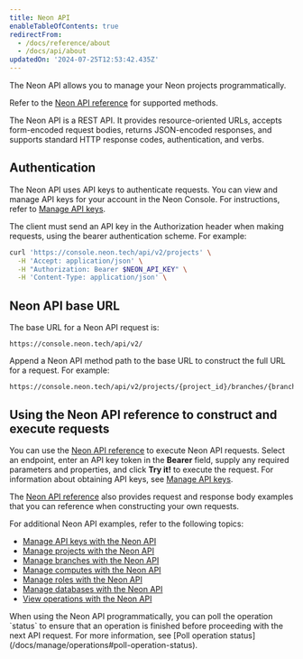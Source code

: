 ```yaml
---
title: Neon API
enableTableOfContents: true
redirectFrom:
  - /docs/reference/about
  - /docs/api/about
updatedOn: '2024-07-25T12:53:42.435Z'
---
```


The Neon API allows you to manage your Neon projects programmatically.

Refer to the [Neon API reference](https://api-docs.neon.tech/reference/getting-started-with-neon-api) for supported methods.

The Neon API is a REST API. It provides resource-oriented URLs, accepts form-encoded request bodies, returns JSON-encoded responses, and supports standard HTTP response codes, authentication, and verbs.

## Authentication

The Neon API uses API keys to authenticate requests. You can view and manage API keys for your account in the Neon Console. For instructions, refer to [Manage API keys](/docs/manage/api-keys).

The client must send an API key in the Authorization header when making requests, using the bearer authentication scheme. For example:

```bash
curl 'https://console.neon.tech/api/v2/projects' \
  -H 'Accept: application/json' \
  -H "Authorization: Bearer $NEON_API_KEY" \
  -H 'Content-Type: application/json' \
```

## Neon API base URL

The base URL for a Neon API request is:

```text
https://console.neon.tech/api/v2/
```

Append a Neon API method path to the base URL to construct the full URL for a request. For example:

```text
https://console.neon.tech/api/v2/projects/{project_id}/branches/{branch_id}
```

## Using the Neon API reference to construct and execute requests

You can use the [Neon API reference](https://api-docs.neon.tech/reference/getting-started-with-neon-api) to execute Neon API requests. Select an endpoint, enter an API key token in the **Bearer** field, supply any required parameters and properties, and click **Try it!** to execute the request. For information about obtaining API keys, see [Manage API keys](/docs/manage/api-keys).

The [Neon API reference](https://api-docs.neon.tech/reference/getting-started-with-neon-api) also provides request and response body examples that you can reference when constructing your own requests.

For additional Neon API examples, refer to the following topics:

- [Manage API keys with the Neon API](/docs/manage/api-keys#manage-api-keys-with-the-neon-api)
- [Manage projects with the Neon API](/docs/manage/projects#manage-projects-with-the-neon-api)
- [Manage branches with the Neon API](/docs/manage/branches#branching-with-the-neon-api)
- [Manage computes with the Neon API](/docs/manage/endpoints#manage-computes-with-the-neon-api)
- [Manage roles with the Neon API](/docs/manage/users#manage-roles-with-the-neon-api)
- [Manage databases with the Neon API](/docs/manage/databases#manage-databases-with-the-neon-api)
- [View operations with the Neon API](/docs/manage/operations#operations-and-the-neon-api)

<Admonition type="important">
When using the Neon API programmatically, you can poll the operation `status` to ensure that an operation is finished before proceeding with the next API request. For more information, see [Poll operation status](/docs/manage/operations#poll-operation-status).
</Admonition>

<NeedHelp/>

